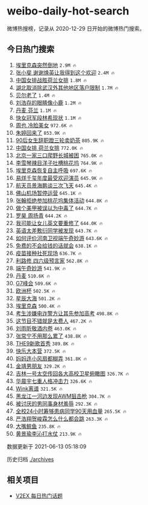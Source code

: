 # weibo-daily-hot-search

微博热搜榜，记录从 2020-12-29 日开始的微博热门搜索。

## 今日热门搜索

<!-- BEGIN -->

1. [埃里克森突然倒地](https://s.weibo.com/weibo?q=%E5%9F%83%E9%87%8C%E5%85%8B%E6%A3%AE%E7%AA%81%E7%84%B6%E5%80%92%E5%9C%B0&Refer=top) `2.9M 🔥`
1. [张小斐 谢谢焕英让我得到这个欢迎](https://s.weibo.com/weibo?q=%E5%BC%A0%E5%B0%8F%E6%96%90%20%E8%B0%A2%E8%B0%A2%E7%84%95%E8%8B%B1%E8%AE%A9%E6%88%91%E5%BE%97%E5%88%B0%E8%BF%99%E4%B8%AA%E6%AC%A2%E8%BF%8E&Refer=top) `2.4M 🔥`
1. [中国女排战胜荷兰女排](https://s.weibo.com/weibo?q=%23%E4%B8%AD%E5%9B%BD%E5%A5%B3%E6%8E%92%E6%88%98%E8%83%9C%E8%8D%B7%E5%85%B0%E5%A5%B3%E6%8E%92%23&Refer=top) `1.8M 🔥`
1. [湖北取消除武汉外其他地区落户限制](https://s.weibo.com/weibo?q=%23%E6%B9%96%E5%8C%97%E5%8F%96%E6%B6%88%E9%99%A4%E6%AD%A6%E6%B1%89%E5%A4%96%E5%85%B6%E4%BB%96%E5%9C%B0%E5%8C%BA%E8%90%BD%E6%88%B7%E9%99%90%E5%88%B6%23&Refer=top) `1.7M 🔥`
1. [贝尔老了](https://s.weibo.com/weibo?q=%23%E8%B4%9D%E5%B0%94%E8%80%81%E4%BA%86%23&Refer=top) `1.4M 🔥`
1. [刘浩存的眼睛像小鹿](https://s.weibo.com/weibo?q=%23%E5%88%98%E6%B5%A9%E5%AD%98%E7%9A%84%E7%9C%BC%E7%9D%9B%E5%83%8F%E5%B0%8F%E9%B9%BF%23&Refer=top) `1.2M 🔥`
1. [丹麦 芬兰](https://s.weibo.com/weibo?q=%E4%B8%B9%E9%BA%A6%20%E8%8A%AC%E5%85%B0&Refer=top) `1.1M 🔥`
1. [快女冠军段林希现状](https://s.weibo.com/weibo?q=%23%E5%BF%AB%E5%A5%B3%E5%86%A0%E5%86%9B%E6%AE%B5%E6%9E%97%E5%B8%8C%E7%8E%B0%E7%8A%B6%23&Refer=top) `1.1M 🔥`
1. [周也 冷脸美女](https://s.weibo.com/weibo?q=%E5%91%A8%E4%B9%9F%20%E5%86%B7%E8%84%B8%E7%BE%8E%E5%A5%B3&Refer=top) `972.6K 🔥`
1. [朱婷回来了](https://s.weibo.com/weibo?q=%23%E6%9C%B1%E5%A9%B7%E5%9B%9E%E6%9D%A5%E4%BA%86%23&Refer=top) `853.9K 🔥`
1. [90后女生辞职蹬三轮卖奶茶](https://s.weibo.com/weibo?q=%2390%E5%90%8E%E5%A5%B3%E7%94%9F%E8%BE%9E%E8%81%8C%E8%B9%AC%E4%B8%89%E8%BD%AE%E5%8D%96%E5%A5%B6%E8%8C%B6%23&Refer=top) `805.9K 🔥`
1. [中国女排 荷兰女排](https://s.weibo.com/weibo?q=%E4%B8%AD%E5%9B%BD%E5%A5%B3%E6%8E%92%20%E8%8D%B7%E5%85%B0%E5%A5%B3%E6%8E%92&Refer=top) `772.0K 🔥`
1. [北京一家三口爬野长城被困](https://s.weibo.com/weibo?q=%23%E5%8C%97%E4%BA%AC%E4%B8%80%E5%AE%B6%E4%B8%89%E5%8F%A3%E7%88%AC%E9%87%8E%E9%95%BF%E5%9F%8E%E8%A2%AB%E5%9B%B0%23&Refer=top) `765.0K 🔥`
1. [李雪琴辣目洋子吐槽桃花坞](https://s.weibo.com/weibo?q=%23%E6%9D%8E%E9%9B%AA%E7%90%B4%E8%BE%A3%E7%9B%AE%E6%B4%8B%E5%AD%90%E5%90%90%E6%A7%BD%E6%A1%83%E8%8A%B1%E5%9D%9E%23&Refer=top) `764.9K 🔥`
1. [埃里克森恢复自主呼吸](https://s.weibo.com/weibo?q=%23%E5%9F%83%E9%87%8C%E5%85%8B%E6%A3%AE%E6%81%A2%E5%A4%8D%E8%87%AA%E4%B8%BB%E5%91%BC%E5%90%B8%23&Refer=top) `697.6K 🔥`
1. [易烊千玺年度最受欢迎演员](https://s.weibo.com/weibo?q=%23%E6%98%93%E7%83%8A%E5%8D%83%E7%8E%BA%E5%B9%B4%E5%BA%A6%E6%9C%80%E5%8F%97%E6%AC%A2%E8%BF%8E%E6%BC%94%E5%91%98%23&Refer=top) `645.9K 🔥`
1. [航天员景海鹏谈三次飞天](https://s.weibo.com/weibo?q=%23%E8%88%AA%E5%A4%A9%E5%91%98%E6%99%AF%E6%B5%B7%E9%B9%8F%E8%B0%88%E4%B8%89%E6%AC%A1%E9%A3%9E%E5%A4%A9%23&Refer=top) `645.4K 🔥`
1. [佛山机场暂停运营](https://s.weibo.com/weibo?q=%23%E4%BD%9B%E5%B1%B1%E6%9C%BA%E5%9C%BA%E6%9A%82%E5%81%9C%E8%BF%90%E8%90%A5%23&Refer=top) `645.1K 🔥`
1. [张翰拒绝参加桃花坞集体活动](https://s.weibo.com/weibo?q=%23%E5%BC%A0%E7%BF%B0%E6%8B%92%E7%BB%9D%E5%8F%82%E5%8A%A0%E6%A1%83%E8%8A%B1%E5%9D%9E%E9%9B%86%E4%BD%93%E6%B4%BB%E5%8A%A8%23&Refer=top) `644.8K 🔥`
1. [做个美甲被误以为中毒了](https://s.weibo.com/weibo?q=%23%E5%81%9A%E4%B8%AA%E7%BE%8E%E7%94%B2%E8%A2%AB%E8%AF%AF%E4%BB%A5%E4%B8%BA%E4%B8%AD%E6%AF%92%E4%BA%86%23&Refer=top) `644.7K 🔥`
1. [罗昊 周扬青](https://s.weibo.com/weibo?q=%E7%BD%97%E6%98%8A%20%E5%91%A8%E6%89%AC%E9%9D%92&Refer=top) `644.2K 🔥`
1. [我可能让女儿英文要重修了](https://s.weibo.com/weibo?q=%23%E6%88%91%E5%8F%AF%E8%83%BD%E8%AE%A9%E5%A5%B3%E5%84%BF%E8%8B%B1%E6%96%87%E8%A6%81%E9%87%8D%E4%BF%AE%E4%BA%86%23&Refer=top) `644.0K 🔥`
1. [英语太差敷衍同学被发现](https://s.weibo.com/weibo?q=%23%E8%8B%B1%E8%AF%AD%E5%A4%AA%E5%B7%AE%E6%95%B7%E8%A1%8D%E5%90%8C%E5%AD%A6%E8%A2%AB%E5%8F%91%E7%8E%B0%23&Refer=top) `643.7K 🔥`
1. [如何评价河南卫视端午奇妙游](https://s.weibo.com/weibo?q=%23%E5%A6%82%E4%BD%95%E8%AF%84%E4%BB%B7%E6%B2%B3%E5%8D%97%E5%8D%AB%E8%A7%86%E7%AB%AF%E5%8D%88%E5%A5%87%E5%A6%99%E6%B8%B8%23&Refer=top) `643.6K 🔥`
1. [免费的不会给钱的话就会](https://s.weibo.com/weibo?q=%23%E5%85%8D%E8%B4%B9%E7%9A%84%E4%B8%8D%E4%BC%9A%E7%BB%99%E9%92%B1%E7%9A%84%E8%AF%9D%E5%B0%B1%E4%BC%9A%23&Refer=top) `638.1K 🔥`
1. [疫苗接种社死现场](https://s.weibo.com/weibo?q=%23%E7%96%AB%E8%8B%97%E6%8E%A5%E7%A7%8D%E7%A4%BE%E6%AD%BB%E7%8E%B0%E5%9C%BA%23&Refer=top) `636.7K 🔥`
1. [利路修 四六级预言家](https://s.weibo.com/weibo?q=%E5%88%A9%E8%B7%AF%E4%BF%AE%20%E5%9B%9B%E5%85%AD%E7%BA%A7%E9%A2%84%E8%A8%80%E5%AE%B6&Refer=top) `562.8K 🔥`
1. [端午奇妙游](https://s.weibo.com/weibo?q=%E7%AB%AF%E5%8D%88%E5%A5%87%E5%A6%99%E6%B8%B8&Refer=top) `541.9K 🔥`
1. [丹麦](https://s.weibo.com/weibo?q=%E4%B8%B9%E9%BA%A6&Refer=top) `510.6K 🔥`
1. [G7峰会](https://s.weibo.com/weibo?q=G7%E5%B3%B0%E4%BC%9A&Refer=top) `509.6K 🔥`
1. [欧洲杯](https://s.weibo.com/weibo?q=%E6%AC%A7%E6%B4%B2%E6%9D%AF&Refer=top) `502.5K 🔥`
1. [星辰大海](https://s.weibo.com/weibo?q=%E6%98%9F%E8%BE%B0%E5%A4%A7%E6%B5%B7&Refer=top) `501.2K 🔥`
1. [埃里克森](https://s.weibo.com/weibo?q=%E5%9F%83%E9%87%8C%E5%85%8B%E6%A3%AE&Refer=top) `500.4K 🔥`
1. [考生涉嫌电诈警方让其先参加高考](https://s.weibo.com/weibo?q=%23%E8%80%83%E7%94%9F%E6%B6%89%E5%AB%8C%E7%94%B5%E8%AF%88%E8%AD%A6%E6%96%B9%E8%AE%A9%E5%85%B6%E5%85%88%E5%8F%82%E5%8A%A0%E9%AB%98%E8%80%83%23&Refer=top) `498.8K 🔥`
1. [这节目不错就是太费人](https://s.weibo.com/weibo?q=%23%E8%BF%99%E8%8A%82%E7%9B%AE%E4%B8%8D%E9%94%99%E5%B0%B1%E6%98%AF%E5%A4%AA%E8%B4%B9%E4%BA%BA%23&Refer=top) `467.2K 🔥`
1. [刘雨昕敬酒内卷](https://s.weibo.com/weibo?q=%23%E5%88%98%E9%9B%A8%E6%98%95%E6%95%AC%E9%85%92%E5%86%85%E5%8D%B7%23&Refer=top) `463.0K 🔥`
1. [张常宁不用那么累了](https://s.weibo.com/weibo?q=%E5%BC%A0%E5%B8%B8%E5%AE%81%E4%B8%8D%E7%94%A8%E9%82%A3%E4%B9%88%E7%B4%AF%E4%BA%86&Refer=top) `438.8K 🔥`
1. [THE9新歌首秀](https://s.weibo.com/weibo?q=%23THE9%E6%96%B0%E6%AD%8C%E9%A6%96%E7%A7%80%23&Refer=top) `389.8K 🔥`
1. [快乐大本营](https://s.weibo.com/weibo?q=%E5%BF%AB%E4%B9%90%E5%A4%A7%E6%9C%AC%E8%90%A5&Refer=top) `372.5K 🔥`
1. [妈妈连小风扇都糊弄](https://s.weibo.com/weibo?q=%23%E5%A6%88%E5%A6%88%E8%BF%9E%E5%B0%8F%E9%A3%8E%E6%89%87%E9%83%BD%E7%B3%8A%E5%BC%84%23&Refer=top) `361.8K 🔥`
1. [金靖男朋友](https://s.weibo.com/weibo?q=%23%E9%87%91%E9%9D%96%E7%94%B7%E6%9C%8B%E5%8F%8B%23&Refer=top) `329.2K 🔥`
1. [吉林一号太空传回各大高校卫星俯瞰图](https://s.weibo.com/weibo?q=%23%E5%90%89%E6%9E%97%E4%B8%80%E5%8F%B7%E5%A4%AA%E7%A9%BA%E4%BC%A0%E5%9B%9E%E5%90%84%E5%A4%A7%E9%AB%98%E6%A0%A1%E5%8D%AB%E6%98%9F%E4%BF%AF%E7%9E%B0%E5%9B%BE%23&Refer=top) `326.7K 🔥`
1. [华晨宇七重人格冲击力](https://s.weibo.com/weibo?q=%23%E5%8D%8E%E6%99%A8%E5%AE%87%E4%B8%83%E9%87%8D%E4%BA%BA%E6%A0%BC%E5%86%B2%E5%87%BB%E5%8A%9B%23&Refer=top) `326.6K 🔥`
1. [Wink离谱](https://s.weibo.com/weibo?q=%23Wink%E7%A6%BB%E8%B0%B1%23&Refer=top) `321.5K 🔥`
1. [黑龙江一河边发现AWM狙击枪](https://s.weibo.com/weibo?q=%23%E9%BB%91%E9%BE%99%E6%B1%9F%E4%B8%80%E6%B2%B3%E8%BE%B9%E5%8F%91%E7%8E%B0AWM%E7%8B%99%E5%87%BB%E6%9E%AA%23&Refer=top) `304.7K 🔥`
1. [被讨厌的男同事身材羞辱](https://s.weibo.com/weibo?q=%23%E8%A2%AB%E8%AE%A8%E5%8E%8C%E7%9A%84%E7%94%B7%E5%90%8C%E4%BA%8B%E8%BA%AB%E6%9D%90%E7%BE%9E%E8%BE%B1%23&Refer=top) `292.3K 🔥`
1. [全校24小时筹够患病同学90天用血量](https://s.weibo.com/weibo?q=%23%E5%85%A8%E6%A0%A124%E5%B0%8F%E6%97%B6%E7%AD%B9%E5%A4%9F%E6%82%A3%E7%97%85%E5%90%8C%E5%AD%A690%E5%A4%A9%E7%94%A8%E8%A1%80%E9%87%8F%23&Refer=top) `265.5K 🔥`
1. [严浩翔贺峻霖怎么什么都会跳](https://s.weibo.com/weibo?q=%23%E4%B8%A5%E6%B5%A9%E7%BF%94%E8%B4%BA%E5%B3%BB%E9%9C%96%E6%80%8E%E4%B9%88%E4%BB%80%E4%B9%88%E9%83%BD%E4%BC%9A%E8%B7%B3%23&Refer=top) `263.3K 🔥`
1. [大嘴鲸鱼](https://s.weibo.com/weibo?q=%E5%A4%A7%E5%98%B4%E9%B2%B8%E9%B1%BC&Refer=top) `235.8K 🔥`
1. [黄景瑜李沁打水仗](https://s.weibo.com/weibo?q=%23%E9%BB%84%E6%99%AF%E7%91%9C%E6%9D%8E%E6%B2%81%E6%89%93%E6%B0%B4%E4%BB%97%23&Refer=top) `213.9K 🔥`

数据更新于 2021-06-13 05:18:09

<!-- END -->

历史归档 [./archives](./archives)

## 相关项目

- [V2EX 每日热门话题](https://github.com/boojack/v2ex-daily-hot-topic)
